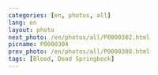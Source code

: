 ```yaml
---
categories: [en, photos, all]
lang: en
layout: photo
next_photo: /en/photos/all/P0000302.html
picname: P0000304
prev_photo: /en/photos/all/P0000308.html
tags: [Blood, Dead Springbock]
---
```

